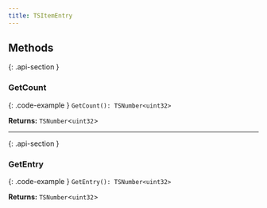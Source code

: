 ```yaml
---
title: TSItemEntry
---
```



## Methods

{: .api-section }
### GetCount

{: .code-example }
`GetCount(): TSNumber<uint32>`

**Returns:** 
`TSNumber`<`uint32`\>

___

{: .api-section }
### GetEntry

{: .code-example }
`GetEntry(): TSNumber<uint32>`

**Returns:** 
`TSNumber`<`uint32`\>

